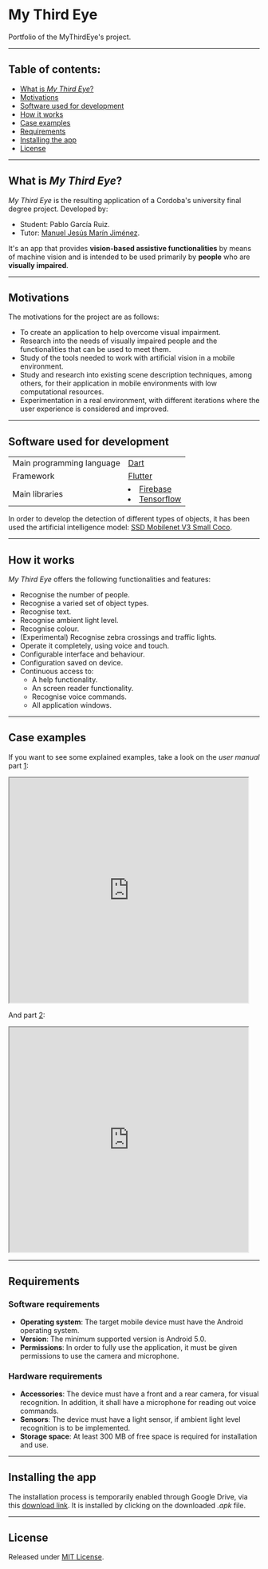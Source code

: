 # My Third Eye

Portfolio of the MyThirdEye's project. 

---
## Table of contents:
- [What is _My Third Eye_?](#what-is-my-third-eye)
- [Motivations](#motivations)
- [Software used for development](#software-used-for-development)
- [How it works](#how-it-works)
- [Case examples](#case-examples)
- [Requirements](#requirements)
- [Installing the app](#installing-the-app)
- [License](license)

---
## What is _My Third Eye_?
_My Third Eye_ is the resulting application of a Cordoba's university final degree project. Developed by:
- Student: Pablo García Ruiz.
- Tutor: [Manuel Jesús Marín Jiménez](https://github.com/mjmarin).

It's an app that provides **vision-based assistive functionalities** by means of machine vision and is intended to be used primarily by **people** who are **visually impaired**.

---
## Motivations
The motivations for the project are as follows:
- To create an application to help overcome visual impairment.
- Research into the needs of visually impaired people and the functionalities that can be used to meet them.
- Study of the tools needed to work with artificial vision in a mobile environment.
- Study and research into existing scene description techniques, among others, for their application in mobile environments with low computational resources.
- Experimentation in a real environment, with different iterations where the user experience is considered and improved.


---
## Software used for development
<table>
  <tr>
    <td>Main programming language</td>
    <td><a href="https://dart.dev/" >Dart</a></td>
  </tr>
  <tr>
    <td>Framework</td>
    <td><a href="https://flutter.dev/">Flutter</a></td>
  </tr>
  <tr>
    <td>Main libraries</td>
    <td>
      <li><a href="https://firebase.google.com/">Firebase</a></li>
      <li><a href="https://firebase.google.com/">Tensorflow</a></li>  
    </td>
  </tr>
</table>

In order to develop the detection of different types of objects, it has been used the artificial intelligence model: [SSD Mobilenet V3 Small Coco](https://github.com/tensorflow/models/blob/master/research/object_detection/g3doc/tf1_detection_zoo.md#mobile-models).

---
## How it works
_My Third Eye_ offers the following functionalities and features:
- Recognise the number of people.
- Recognise a varied set of object types.
- Recognise text.
- Recognise ambient light level.
- Recognise colour.
- (Experimental) Recognise zebra crossings and traffic lights.
- Operate it completely, using voice and touch.
- Configurable interface and behaviour.
- Configuration saved on device.
- Continuous access to:
  - A help functionality.
  - An screen reader functionality.
  - Recognise voice commands.
  - All application windows.


--- 
## Case examples

If you want to see some explained examples, take a look on the _user manual_ part [1](https://github.com/PGR-TFG/MyThirdEye-Page/blob/main/doc/User_manual_pt1.pdf):

<iframe src="https://drive.google.com/file/d/165snBWlPOkAaA_k36XBkoNAjHIfl-Wjw/preview" width="95%" height="450px"></iframe>

And part [2](https://github.com/PGR-TFG/MyThirdEye-Page/blob/main/doc/User_manual_pt2.pdf):

<iframe src="https://drive.google.com/file/d/1AIpedd59Cp1gMzLAXhK66rbddbslqXlU/preview" width="95%" height="450px"></iframe>

---
## Requirements
### Software requirements
- **Operating system**: The target mobile device must have the Android operating system.
- **Version**: The minimum supported version is Android 5.0.
- **Permissions**: In order to fully use the application, it must be given permissions to use the camera and microphone.

### Hardware requirements
- **Accessories**: The device must have a front and a rear camera, for visual recognition. In addition, it shall have a microphone for reading out voice commands.
- **Sensors**: The device must have a light sensor, if ambient light level recognition is to be implemented.
- **Storage space**: At least 300 MB of free space is required for installation and use.

---
## Installing the app
The installation process is temporarily enabled through Google Drive, via this [download link](https://drive.google.com/file/d/1_XSdzsMNajA4UR3JYV6mM7767DymVHcK/view?usp=sharing). It is installed by clicking on the downloaded _.apk_ file.



---
## License
Released under [MIT License](https://en.wikipedia.org/wiki/MIT_License).


